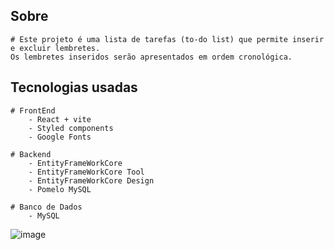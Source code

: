 ## Sobre

    # Este projeto é uma lista de tarefas (to-do list) que permite inserir e excluir lembretes.
    Os lembretes inseridos serão apresentados em ordem cronológica. 

## Tecnologias usadas

    # FrontEnd
        - React + vite
        - Styled components
        - Google Fonts
        
    # Backend
        - EntityFrameWorkCore
        - EntityFrameWorkCore Tool
        - EntityFrameWorkCore Design
        - Pomelo MySQL

    # Banco de Dados
        - MySQL

![image](https://github.com/user-attachments/assets/8788313a-bdd5-4400-9fa4-a64800066425)
